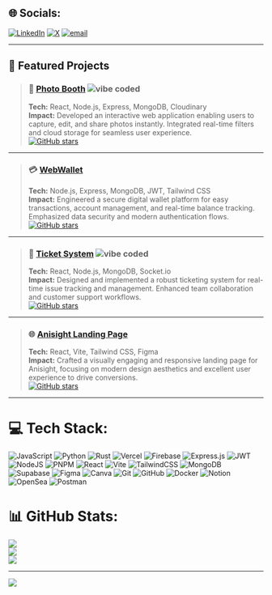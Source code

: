 ## 🌐 Socials:
[![LinkedIn](https://img.shields.io/badge/LinkedIn-%230077B5.svg?logo=linkedin&logoColor=white)](www.linkedin.com/in/piyush-choudhary-0x)
[![X](https://img.shields.io/badge/X-black.svg?logo=X&logoColor=white)](https://x.com/@Piyushj8i)
[![email](https://img.shields.io/badge/Email-D14836?logo=gmail&logoColor=white)](mailto:piyush.gag6513@gmail.com) 

---

## 🚀 Featured Projects

> ### 📸 [Photo Booth](https://github.com/Piyushbijarania/photo-booth) ![vibe coded](https://img.shields.io/badge/vibe-coded-%23ff69b4?style=flat-square)
> **Tech:** React, Node.js, Express, MongoDB, Cloudinary  
> **Impact:** Developed an interactive web application enabling users to capture, edit, and share photos instantly. Integrated real-time filters and cloud storage for seamless user experience.  
> [![GitHub stars](https://img.shields.io/github/stars/Piyushbijarania/photo-booth?style=social)](https://github.com/Piyushbijarania/photo-booth)

---

> ### 💳 [WebWallet](https://github.com/Piyushbijarania/webWallet)  
> **Tech:** Node.js, Express, MongoDB, JWT, Tailwind CSS  
> **Impact:** Engineered a secure digital wallet platform for easy transactions, account management, and real-time balance tracking. Emphasized data security and modern authentication flows.  
> [![GitHub stars](https://img.shields.io/github/stars/Piyushbijarania/webWallet?style=social)](https://github.com/Piyushbijarania/webWallet)

---

> ### 🎫 [Ticket System](https://github.com/Piyushbijarania/Ticket-System) ![vibe coded](https://img.shields.io/badge/vibe-coded-%23ff69b4?style=flat-square)
> **Tech:** React, Node.js, MongoDB, Socket.io  
> **Impact:** Designed and implemented a robust ticketing system for real-time issue tracking and management. Enhanced team collaboration and customer support workflows.  
> [![GitHub stars](https://img.shields.io/github/stars/Piyushbijarania/Ticket-System?style=social)](https://github.com/Piyushbijarania/Ticket-System)

---

> ### 🌐 [Anisight Landing Page](https://github.com/Piyushbijarania/anisight-landing-page)  
> **Tech:** React, Vite, Tailwind CSS, Figma  
> **Impact:** Crafted a visually engaging and responsive landing page for Anisight, focusing on modern design aesthetics and excellent user experience to drive conversions.  
> [![GitHub stars](https://img.shields.io/github/stars/Piyushbijarania/anisight-landing-page?style=social)](https://github.com/Piyushbijarania/anisight-landing-page)

---

# 💻 Tech Stack:
![JavaScript](https://img.shields.io/badge/javascript-%23323330.svg?style=plastic&logo=javascript&logoColor=%23F7DF1E)
![Python](https://img.shields.io/badge/python-3670A0?style=plastic&logo=python&logoColor=ffdd54)
![Rust](https://img.shields.io/badge/rust-%23000000.svg?style=plastic&logo=rust&logoColor=white)
![Vercel](https://img.shields.io/badge/vercel-%23000000.svg?style=plastic&logo=vercel&logoColor=white)
![Firebase](https://img.shields.io/badge/firebase-%23039BE5.svg?style=plastic&logo=firebase)
![Express.js](https://img.shields.io/badge/express.js-%23404d59.svg?style=plastic&logo=express&logoColor=%2361DAFB)
![JWT](https://img.shields.io/badge/JWT-black?style=plastic&logo=JSON%20web%20tokens)
![NodeJS](https://img.shields.io/badge/node.js-6DA55F?style=plastic&logo=node.js&logoColor=white)
![PNPM](https://img.shields.io/badge/pnpm-%234a4a4a.svg?style=plastic&logo=pnpm&logoColor=f69220)
![React](https://img.shields.io/badge/react-%2320232a.svg?style=plastic&logo=react&logoColor=%2361DAFB)
![Vite](https://img.shields.io/badge/vite-%23646CFF.svg?style=plastic&logo=vite&logoColor=white)
![TailwindCSS](https://img.shields.io/badge/tailwindcss-%2338B2AC.svg?style=plastic&logo=tailwind-css&logoColor=white)
![MongoDB](https://img.shields.io/badge/MongoDB-%234ea94b.svg?style=plastic&logo=mongodb&logoColor=white)
![Supabase](https://img.shields.io/badge/Supabase-3ECF8E?style=plastic&logo=supabase&logoColor=white)
![Figma](https://img.shields.io/badge/figma-%23F24E1E.svg?style=plastic&logo=figma&logoColor=white)
![Canva](https://img.shields.io/badge/Canva-%2300C4CC.svg?style=plastic&logo=Canva&logoColor=white)
![Git](https://img.shields.io/badge/git-%23F05033.svg?style=plastic&logo=git&logoColor=white)
![GitHub](https://img.shields.io/badge/github-%23121011.svg?style=plastic&logo=github&logoColor=white)
![Docker](https://img.shields.io/badge/docker-%230db7ed.svg?style=plastic&logo=docker&logoColor=white)
![Notion](https://img.shields.io/badge/Notion-%23000000.svg?style=plastic&logo=notion&logoColor=white)
![OpenSea](https://img.shields.io/badge/OpenSea-%232081E2.svg?style=plastic&logo=opensea&logoColor=white)
![Postman](https://img.shields.io/badge/Postman-FF6C37?style=plastic&logo=postman&logoColor=white)

# 📊 GitHub Stats:
![](https://github-readme-stats.vercel.app/api?username=piyushbijarania&theme=tokyonight&hide_border=false&include_all_commits=true&count_private=true)<br/>
![](https://nirzak-streak-stats.vercel.app/?user=piyushbijarania&theme=tokyonight&hide_border=false)<br/>
![](https://github-readme-stats.vercel.app/api/top-langs/?username=piyushbijarania&theme=tokyonight&hide_border=false&include_all_commits=true&count_private=true&layout=compact)

---
[![](https://visitcount.itsvg.in/api?id=piyushbijarania&icon=0&color=0)](https://visitcount.itsvg.in)
